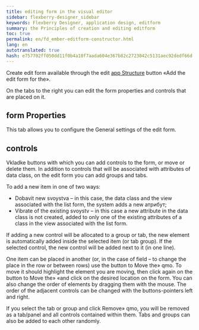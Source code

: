```yaml
--- 
title: editing form in the visual editor 
sidebar: flexberry-designer_sidebar 
keywords: Flexberry Designer, application design, editform 
summary: the Principles of creation and editing editform 
toc: true 
permalink: en/fd_ember-editform-constructor.html 
lang: en 
autotranslated: true 
hash: e757702ff050dd11f0b4a18f7aada604e367b82c2723042c5131aec92dedf66d 
--- 
```


Create edit form available through the edit [app Structure](fd_structure_all_forms.html) button «Add the edit form for the». 

On the tabs to the right you can edit the form properties and controls that are placed on it. 

## form Properties 

This tab allows you to configure the General settings of the edit form. 

## controls 

Vkladke buttons with which you can add controls to the form, or move or delete them. In addition to controls that will be associated with attributes of data class, on the edit form you can add groups and tabs. 

To add a new item in one of two ways: 

* Dobavit new svoystva – in this case, the data class and the view associated with the list form, the system adds a new атрибут; 
* Vibrate of the existing svoystv – in this case a new attribute in the data class is not created, added to only one of the existing attributes of a class in the view associated with the list form. 

If adding a new control will be allocated to a group or tab, the new element is automatically added inside the selected item (or tab group). If the selected control, the new control will be added next to it (in one line). 

One item can be placed in another (or, in the case of field – to change the place in the row or between rows) use the button to Move the» qmo. To move it should highlight the element you are moving, then click again on the button to Move the» «and click on the desired location on the form. You can also change the order of elements by dragging them with the mouse. The order of the adjacent controls can be changed with the buttons-pointers left and right. 

If you select the tab or group and click Remove» qmo, you will be removed as a tab/panel and all controls contained within them. Tabs and groups can also be added to each other randomly. 



